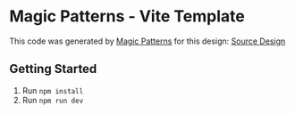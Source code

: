# Magic Patterns - Vite Template

This code was generated by [Magic Patterns](https://magicpatterns.com) for this design: [Source Design](https://magicpatterns.com/c/kolc88scaxrfvmxqxabdxs)

## Getting Started

1. Run `npm install`
2. Run `npm run dev`
